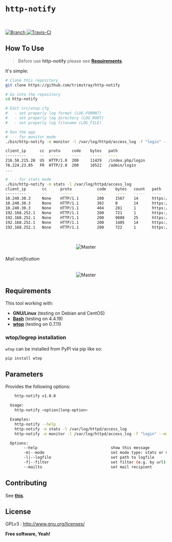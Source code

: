 # `http-notify`

<br>

<p align="left">
  <a href="https://img.shields.io/badge/Branch-master-green.svg">
    <img src="https://img.shields.io/badge/Branch-master-green.svg"
        alt="Branch">
  </a>
  <a href="https://travis-ci.org/trimstray/http-notify">
    <img src="https://travis-ci.org/trimstray/http-notify.svg?branch=master"
        alt="Travis-CI">
  </a>
</p>

## How To Use

  > Before use **http-notify** please see **[Requirements](#requirements)**.

It's simple:

```bash
# Clone this repository
git clone https://github.com/trimstray/http-notify

# Go into the repository
cd http-notify

# Edit src/wtop.cfg
#   - set properly log format (LOG_FORMAT)
#   - set properly log directory (LOG_ROOT)
#   - set properly log filename (LOG_FILE)

# Run the app
#   - for monitor mode
./bin/http-notify -m monitor -l /var/log/httpd/access_log -f "login" --mailto admin@example.com

client_ip      cc  proto     code    bytes   path
---------      --  -----     ----    -----   ----
216.58.215.28  US  HTTP/1.0  200     11429   /index.php/login
78.224.23.85   FR  HTTP/2.0  200     10522   /admin/login
...

#   - for stats mode
./bin/http-notify -m stats -l /var/log/httpd/access_log
client_ip       cc      proto           code    bytes   count   path
---------       --      -----           ----    -----   -----   ----
10.240.30.3     None    HTTP/1.1        200     1567    14      https://dvwa.nsbox.int/login.php
10.240.30.3     None    HTTP/1.1        302     0       14      https://dvwa.nsbox.int/
10.240.30.3     None    HTTP/1.1        404     281     1       https://dvwa.nsbox.int/asdf
192.168.252.1   None    HTTP/1.1        200     721     1       https://dvwa.nsbox.int/login.php?cache=137115269
192.168.252.1   None    HTTP/1.1        200     9088    25      https://dvwa.nsbox.int/dvwa/images/login_logo.png
192.168.252.1   None    HTTP/1.1        200     1405    14      https://dvwa.nsbox.int/setup.php
192.168.252.1   None    HTTP/1.1        200     722     1       https://dvwa.nsbox.int/login.php?cache=1e885d96a
```

<br>

<p align="center">
    <img src="https://i.imgur.com/RsEy4TU.gif"
         alt="Master">
</p>

###### Mail notification

<p align="center">
    <img src="https://github.com/trimstray/http-notify/blob/master/doc/img/http-notify-mail-report.png"
        alt="Master">
</p>

## Requirements

This tool working with:

- **GNU/Linux** (testing on Debian and CentOS)
- **[Bash](https://www.gnu.org/software/bash/)** (testing on 4.4.19)
- **[wtop](https://github.com/ClockworkNet/wtop)** (testing on 0.7.11)

### wtop/logrep installation

`wtop` can be installed from PyPI via pip like so:

```bash
pip install wtop
```

## Parameters

Provides the following options:

```bash
    http-notify v1.0.0

  Usage:
    http-notify <option|long-option>

  Examples:
    http-notify --help
    http-notify -m stats -l /var/log/httpd/access_log
    http-notify -m monitor -l /var/log/httpd/access_log -f "login" --mailto admin@example.com

  Options:
        --help                                show this message
        -m|--mode                             set mode type: stats or monitor
        -l|--logfile                          set path to logfile
        -f|--filter                           set filter (e.g. by url)
        --mailto                              set mail recipient
```

## Contributing

See **[this](CONTRIBUTING.md)**.

## License

GPLv3 : <http://www.gnu.org/licenses/>

**Free software, Yeah!**
